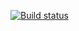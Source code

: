 [![Build status](https://ci.appveyor.com/api/projects/status/jabcbugotofhyxtn?svg=true)](https://ci.appveyor.com/project/Iulia1488/postman-echo)
